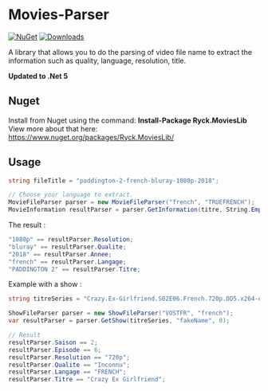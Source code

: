 # Movies-Parser 
[![NuGet](https://img.shields.io/nuget/vpre/Ryck.MoviesLib.svg)](https://www.nuget.org/packages/Ryck.MoviesLib)
[![Downloads](https://img.shields.io/nuget/dt/Ryck.MoviesLib.svg)](https://www.nuget.org/packages/Moq)

A library that allows you to do the parsing of video file name to extract the information such as quality, language, resolution, title.

**Updated to .Net 5**

## Nuget

Install from Nuget using the command: **Install-Package Ryck.MoviesLib**
View more about that here: https://www.nuget.org/packages/Ryck.MoviesLib/

## Usage

```csharp
string fileTitle = "paddington-2-french-bluray-1080p-2018";

// Choose your language to extract.
MovieFileParser parser = new MovieFileParser("french", "TRUEFRENCH");
MovieInformation resultParser = parser.GetInformation(titre, String.Empty, 0, TypeVideo.Movie);
```

The result :
```csharp
"1080p" == resultParser.Resolution;
"bluray" == resultParser.Qualite;
"2018" == resultParser.Annee;
"french" == resultParser.Langage;
"PADDINGTON 2" == resultParser.Titre;
```

Example with a show :

```csharp
string titreSeries = "Crazy.Ex-Girlfriend.S02E06.French.720p.DD5.x264-otm";

ShowFileParser parser = new ShowFileParser("VOSTFR", "french");
var resultParser = parser.GetShow(titreSeries, "fakeName", 0);

// Result
resultParser.Saison == 2;
resultParser.Episode == 6;
resultParser.Resolution == "720p";
resultParser.Qualite == "Inconnu";
resultParser.Langage == "FRENCH";
resultParser.Titre == "Crazy Ex Girlfriend";
```
